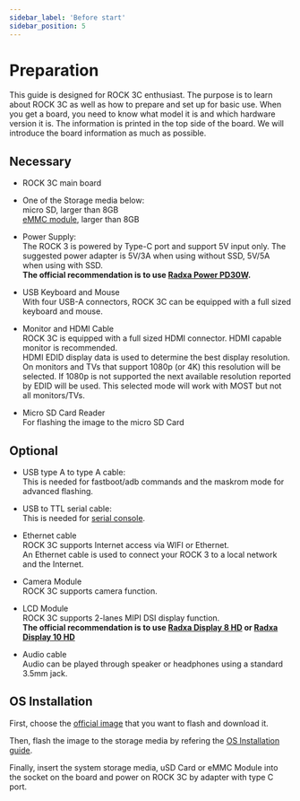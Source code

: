 ```yaml
---
sidebar_label: 'Before start'
sidebar_position: 5
---
```


# Preparation

This guide is designed for ROCK 3C enthusiast. The purpose is to learn about ROCK 3C as well as how to prepare and set up for basic use. 
When you get a board, you need to know what model it is and which hardware version it is. The information is printed in the top side of the board. 
We will introduce the board information as much as possible. 

## Necessary

- ROCK 3C main board

- One of the Storage media below:  
micro SD, larger than 8GB  
[eMMC module](/accessories/emmc_module), larger than 8GB

- Power Supply:  
The ROCK 3 is powered by Type-C port and support 5V input only. The suggested power adapter is 5V/3A when using without SSD, 5V/5A when using with SSD.  
**The official recommendation is to use [Radxa Power PD30W](/accessories/pd_30w).**

- USB Keyboard and Mouse  
With four USB-A connectors, ROCK 3C can be equipped with a full sized keyboard and mouse. 

- Monitor and HDMI Cable  
ROCK 3C is equipped with a full sized HDMI connector. HDMI capable monitor is recommended.  
HDMI EDID display data is used to determine the best display resolution. On monitors and TVs that support 1080p (or 4K) this resolution will be selected. If 1080p is not supported the next available resolution reported by EDID will be used. This selected mode will work with MOST but not all monitors/TVs. 

- Micro SD Card Reader  
For flashing the image to the micro SD Card

## Optional

- USB type A to type A cable:  
This is needed for fastboot/adb commands and the maskrom mode for advanced flashing.

- USB to TTL serial cable:  
This is needed for [serial console](/general-tutorial/serial).

- Ethernet cable  
ROCK 3C supports Internet access via WIFI or Ethernet.  
An Ethernet cable is used to connect your ROCK 3 to a local network and the Internet.

- Camera Module  
ROCK 3C supports camera function.

- LCD Module  
ROCK 3C supports 2-lanes MIPI DSI display function.  
**The official recommendation is to use [Radxa Display 8 HD](/accessories/lcd-8-hd) or [Radxa Display 10 HD](/accessories/lcd-10-hd)**

- Audio cable  
Audio can be played through speaker or headphones using a standard 3.5mm jack.

## OS Installation

First, choose the [official image](/rock3/official-images) that you want to flash and download it.  

Then, flash the image to the storage media by refering the [OS Installation guide](/general-tutorial/os-installation).

Finally, insert the system storage media, uSD Card or eMMC Module into the socket on the board and power on ROCK 3C by adapter with type C port.
